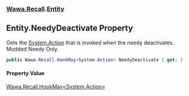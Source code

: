 ### [Wawa.Recall](Wawa.Recall.md 'Wawa.Recall').[Entity](Entity.md 'Wawa.Recall.Entity')

## Entity.NeedyDeactivate Property

Gets the [System.Action](https://docs.microsoft.com/en-us/dotnet/api/System.Action 'System.Action') that is invoked when the needy deactivates. Modded Needy Only.

```csharp
public Wawa.Recall.HookMay<System.Action> NeedyDeactivate { get; }
```

#### Property Value
[Wawa.Recall.HookMay&lt;](HookMay{T}.md 'Wawa.Recall.HookMay<T>')[System.Action](https://docs.microsoft.com/en-us/dotnet/api/System.Action 'System.Action')[&gt;](HookMay{T}.md 'Wawa.Recall.HookMay<T>')